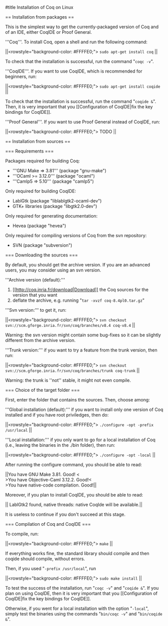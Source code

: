 #title Installation of Coq on Linux

== Installation from packages ==

This is the simplest way to get the currently-packaged version of Coq and of an IDE, either CoqIDE or Proof General.

'''Coq'''. To install Coq, open a shell and run the following command: 

||<rowstyle="background-color: #FFFFE0;"> `sudo apt-get install coq` ||

To check that the installation is successful, run the command "`coqc -v`".

'''CoqIDE'''. If you want to use CoqIDE, which is recommended for beginners, run:

||<rowstyle="background-color: #FFFFE0;"> `sudo apt-get install coqide` ||

To check that the installation is successful, run the command "`coqide &`".
Then, it is very important that you  [[Configuration of CoqIDE|fix the key bindings for CoqIDE]].

'''Proof General'''. If you want to use Proof General instead of CoqIDE, run: 

||<rowstyle="background-color: #FFFFE0;"> TODO ||


== Installation from sources ==

=== Requirements ===

Packages required for building Coq:
 * '''GNU Make => 3.81''' (package "gnu-make")
 * '''OCaml >= 3.12.0''' (package "ocaml")
 * '''Camlp5 => 5.10''' (package "camlp5")

Only required for building CoqIDE:
 * LablGtk (package "liblablgtk2-ocaml-dev")
 * GTK+ libraries (package "libgtk2.0-dev")

Only required for generating documentation:
 * Hevea (package "hevea")

Only required for compiling versions of Coq from the svn repository:
 * SVN (package "subversion") 


=== Downloading the sources ===

By default, you should get the archive version. If you are an advanced users, you may consider using an svn version.

'''Archive version (default):''' 
 1. [[http://coq.inria.fr/download|Download]] the Coq sources for the version that you want
 1. deflate the archive, e.g. running "`tar -xvzf coq-8.4pl0.tar.gz`"  

'''Svn version:''' to get it, run:

||<rowstyle="background-color: #FFFFE0;"> `svn checkout svn://scm.gforge.inria.fr/svn/coq/branches/v8.4 coq-v8.4` ||

Warning: the svn version might contain some bug-fixes so it can be slightly different from the archive version.

'''Trunk version:''' if you want to try a feature from the trunk version, then run:

||<rowstyle="background-color: #FFFFE0;"> `svn checkout svn://scm.gforge.inria.fr/svn/coq/branches/trunk coq-trunk` ||

Warning: the trunk is ''not'' stable, it might not even compile.



=== Choice of the target folder ===

First, enter the folder that contains the sources. Then, choose among:

'''Global installation (default):''' if you want to install only one version of Coq installed and if you have root priviledges, then do:

||<rowstyle="background-color: #FFFFE0;"> `./configure -opt -prefix /usr/local` ||

'''Local installation:''' if you only want to go for a local installation of Coq (i.e., leaving the binaries in the ./bin folder), then run:

||<rowstyle="background-color: #FFFFE0;"> `./configure -opt -local` ||

After running the configure command, you should be able to read:

||You have GNU Make 3.81. Good! <<BR>>You have Objective-Caml 3.12.2. Good!<<BR>>You have native-code compilation. Good!||

Moreover, if you plan to install CoqIDE, you should be able to read:

|| LablGtk2 found, native threads: native CoqIde will be available.||

It is useless to continue if you don't succeed at this stage.


=== Compilation of Coq and CoqIDE ===

To compile, run:

||<rowstyle="background-color: #FFFFE0;"> `make` ||

If everything works fine, the standard library should compile and then coqide should compile, without errors.

Then, if you used "`-prefix /usr/local`", run 

||<rowstyle="background-color: #FFFFE0;"> `sudo make install` ||

To test the success of the installation, run "`coqc -v`" and "`coqide &`".
If you plan on using CoqIDE, then it is very important that you 
[[Configuration of CoqIDE|fix the key bindings for CoqIDE]].

Otherwise, if you went for a local installation with the option "`-local`", simply 
test the binaries using the commands "`bin/coqc -v`" and "`bin/coqide &`".
